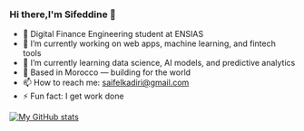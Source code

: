 ### Hi there,I'm Sifeddine 👋

- 🚀 Digital Finance Engineering student at ENSIAS
- 🔭 I’m currently working on web apps, machine learning, and fintech tools
- 🌱 I’m currently learning data science, AI models, and predictive analytics
- 📍 Based in Morocco — building for the world
- 📫 How to reach me: saifelkadiri@gmail.com
- ⚡ Fun fact: I get work done 

[![My GitHub stats](https://github-readme-stats.vercel.app/api?username=addicteduser04&show_icons=true&theme=dark)](https://github.com/anuraghazra/github-readme-stats)
